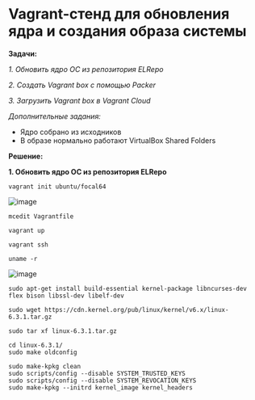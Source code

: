 # Vagrant-стенд для обновления ядра и создания образа системы

**Задачи:**

  *1. Обновить ядро ОС из репозитория ELRepo*
  
  *2. Создать Vagrant box c помощью Packer*

  *3. Загрузить Vagrant box в Vagrant Cloud*
  
   *Дополнительные задания:*
   - Ядро собрано из исходников
   - В образе нормально работают VirtualBox Shared Folders

**Решение:**

**1. Обновить ядро ОС из репозитория ELRepo**

```
vagrant init ubuntu/focal64
```

![image](https://user-images.githubusercontent.com/84719218/235877918-dbbdbea1-e3d1-4d2f-a8eb-05b874db503c.png)

```
mcedit Vagrantfile
```

```
vagrant up
```

```
vagrant ssh 
```

```
uname -r
```

![image](https://user-images.githubusercontent.com/84719218/235879544-1b3ad04f-01c0-47fe-96c6-a90ba0e694e3.png)

```
sudo apt-get install build-essential kernel-package libncurses-dev flex bison libssl-dev libelf-dev
```

```
sudo wget https://cdn.kernel.org/pub/linux/kernel/v6.x/linux-6.3.1.tar.gz
```

```
sudo tar xf linux-6.3.1.tar.gz 
```

```
cd linux-6.3.1/
sudo make oldconfig
```

```
sudo make-kpkg clean
sudo scripts/config --disable SYSTEM_TRUSTED_KEYS
sudo scripts/config --disable SYSTEM_REVOCATION_KEYS
sudo make-kpkg --initrd kernel_image kernel_headers
```















